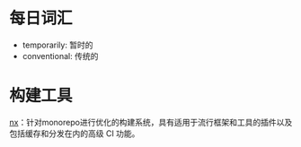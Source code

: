 # 每日词汇

- temporarily: 暂时的
- conventional: 传统的

# 构建工具

[nx](https://www.npmjs.com/package/nx)：针对monorepo进行优化的构建系统，具有适用于流行框架和工具的插件以及包括缓存和分发在内的高级 CI 功能。